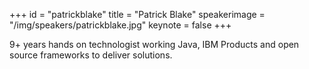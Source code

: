 ﻿+++
id = "patrickblake"
title = "Patrick Blake"
speakerimage = "/img/speakers/patrickblake.jpg"
keynote = false
+++

9+ years hands on technologist working Java, IBM Products and open source frameworks to deliver solutions.